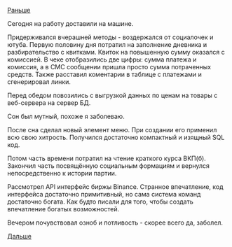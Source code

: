 [Раньше](2019.02.18.md)

Сегодня на работу доставили на машине.

Придерживался вчерашней методы - воздержался от социалочек и ютуба.
Первую половину дня потратил на заполнение дневника и разбирательство с квитками.
Квиток на повышенную сумму оказался с комиссией. В чеке отобразились две цифры: сумма платежа и комиссия, а в СМС сообщении пришла просто сумма потраченных средств.
Также расставил коментарии в таблице с платежами и сгенерировал линки.

Перед обедом повозились с выгрузкой данных по ценам на товары с веб-сервера на сервер БД.

Сон был мутный, похоже я заболеваю.

После сна сделал новый элемент меню. При создании его применил всю свою хитрость. Получился достаточно компактный и изящный SQL код.

Потом часть времени потратил на чтение краткого курса ВКП(б). Закончил часть посвящённую социальным формациям и вернулся непосредственно к истории партии.

Рассмотрел API интерфейс биржы Binance. Странное впечатление, код интерфейса достаточно примитивный, но сама система команд достаточно богата. Как будто писали для того, чтобы создать впечатление богатых возможностей.

Вечером почувствовал озноб и потливость - скорее всего да, заболел.

 [Дальше](2019.02.20.md)